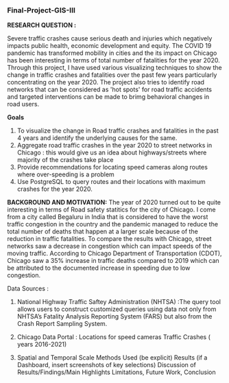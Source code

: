 ### Final-Project-GIS-III
**RESEARCH QUESTION :** 

Severe traffic crashes cause serious death and injuries which negatively impacts public health, economic development and equity. The COVID 19 pandemic has transformed mobility in cities and the its impact on Chicago has been interesting in terms of total number of fatalities for the year 2020. Through this project, I have used various visualizing techniques to show the change in traffic crashes and fatalities over the past few years particularly concentrating on the year 2020. The project also tries to identify road networks that can be considered as 'hot spots' for road traffic accidents and targeted interventions can be made to brimg behavioral changes in road users. 

**Goals**
1. To visualize the change in Road traffic crashes and fatalities in the past 4 years and identify the underlying causes for the same. 
2. Aggregate road traffic crashes in the year 2020 to street networks in Chicago : this would give us an idea about highways/streets where majority of the crashes take place
3. Provide recommendations for locating speed cameras along routes where over-speeding is a problem
4. Use PostgreSQL to query routes and their locations with maximum crashes for the year 2020. 

**BACKGROUND AND MOTIVATION:**
The year of 2020 turned out to be quite interesting in terms of Road safety statitics for the city of Chicago. I come from a city called Begaluru in India that is considered to have the worst traffic congestion in the country and the pandemic managed to reduce the total number of deaths that happen at a larger scale because of the reduction in traffic fatalities. To compare the results with Chicago, street networks saw a decrease in congestion which can impact speeds of the moving traffic. According to Chicago Department of Transportation (CDOT), Chicago saw a 35% increase in traffic deaths compared to 2019 which can be attributed to the documented increase in speeding due to low congestion. 

Data Sources : 
1. National Highway Traffic Saftey Administration (NHTSA) :The query tool allows users to construct customized queries using data not only from NHTSA’s Fatality Analysis Reporting System (FARS) but also from the Crash Report Sampling System. 
2. Chicago Data Portal : Locations for speed cameras 
                         Traffic Crashes ( years 2016-2021) 
                         

4. Spatial and Temporal Scale
Methods Used (be explicit) 
Results (if a Dashboard, insert screenshots of key selections)
Discussion of Results/Findings/Main Highlights
Limitations, Future Work, Conclusion
